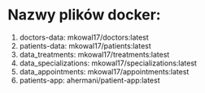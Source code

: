 # Nazwy plików docker:
<ol>
<li>doctors-data: mkowal17/doctors:latest</li>
<li>patients-data: mkowal17/patients:latest</li>
<li>data_treatments: mkowal17/treatments:latest</li>
<li>data_specializations: mkowal17/specializations:latest</li>
<li>data_appointments: mkowal17/appointments:latest</li>
<li>patients-app: ahermani/patient-app:latest</li>
</ol> 
